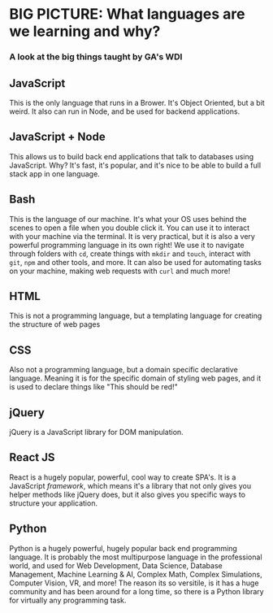 # BIG PICTURE: What languages are we learning and why? 

### A look at the big things taught by GA's WDI

## JavaScript

  This is the only language that runs in a Brower. It's Object Oriented, but a bit weird. It also can run in Node, and be used for backend applications. 
 
## JavaScript + Node

  This allows us to build back end applications that talk to databases using JavaScript. Why? It's fast, it's popular, and it's nice to be able to build a full stack app in one language. 
  
## Bash

  This is the language of our machine. It's what your OS uses behind the scenes to open a file when you double click it. You can use it to interact with your machine via the terminal. It is very practical, but it is also a very powerful programming language in its own right! We use it to navigate through folders with `cd`, create things with `mkdir` and `touch`, interact with `git`, `npm` and other tools, and more. It can also be used for automating tasks on your machine, making web requests with `curl` and much more!
  
## HTML

This is not a programming language, but a templating language for creating the structure of web pages

## CSS

Also not a programming language, but a domain specific declarative language. Meaning it is for the specific domain of styling web pages, and it is used to declare things like "This should be red!"

## jQuery

jQuery is a JavaScript library for DOM manipulation. 

## React JS

React is a hugely popular, powerful, cool way to create SPA's. It is a JavaScript *framework*, which means it's a library that not only gives you helper methods like jQuery does, but it also gives you specific ways to structure your application. 

## Python

Python is a hugely powerful, hugely popular back end programming language. It is probably the most multipurpose language in the professional world, and used for Web Development, Data Science, Database Management, Machine Learning & AI, Complex Math, Complex Simulations, Computer Vision, VR, and more! The reason its so versitile, is it has a huge community and has been around for a long time, so there is a Python library for virtually any programming task. 



